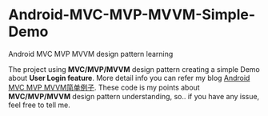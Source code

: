 # Android-MVC-MVP-MVVM-Simple-Demo
Android MVC MVP MVVM design pattern learning

The project using **MVC/MVP/MVVM** design pattern creating a simple Demo about **User Login feature**. More detail info you can refer my blog [Android MVC MVP MVVM简单例子](https://blog.csdn.net/jerechen/article/details/100058519). These code is my points about **MVC/MVP/MVVM** design pattern understanding, so.. if you have any issue, feel free to tell me.
